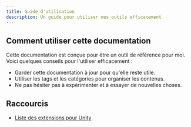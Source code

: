 ```yaml
---
title: Guide d'utilisation
description: Un guide pour utiliser mes outils efficacement
---
```


## Comment utiliser cette documentation

Cette documentation est conçue pour être un outil de référence pour moi. Voici quelques conseils pour l'utiliser efficacement :

* Garder cette documentation à jour pour qu'elle reste utile.
* Utiliser les tags et les catégories pour organiser les contenus.
* Ne pas hésiter pas à expérimenter et à essayer de nouvelles choses.

## Raccourcis

* [Liste des extensions pour Unity](/unity/extensions/collider)
